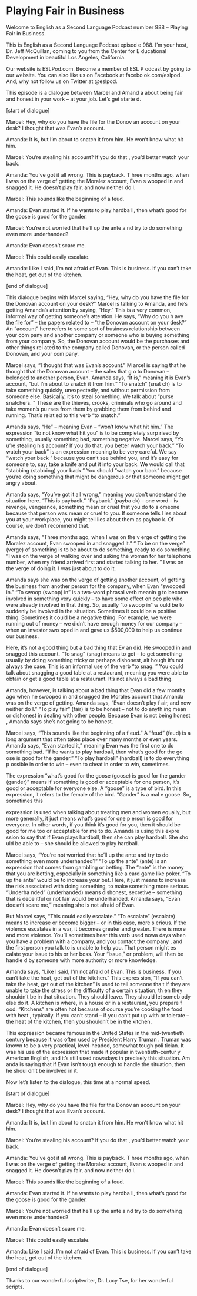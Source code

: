# Playing Fair in Business

Welcome to English as a Second Language Podcast num ber 988 – Playing Fair in Business.

This is English as a Second Language Podcast episod e 988. I’m your host, Dr. Jeff McQuillan, coming to you from the Center for E ducational Development in beautiful Los Angeles, California.

Our website is ESLPod.com. Become a member of ESL P odcast by going to our website. You can also like us on Facebook at facebo ok.com/eslpod. And, why not follow us on Twitter at @eslpod.

This episode is a dialogue between Marcel and Amand a about being fair and honest in your work – at your job. Let’s get starte d.

[start of dialogue]

Marcel: Hey, why do you have the file for the Donov an account on your desk? I thought that was Evan’s account.

Amanda: It is, but I’m about to snatch it from him.  He won’t know what hit him.

Marcel: You’re stealing his account? If you do that , you’d better watch your back.

Amanda: You’ve got it all wrong. This is payback. T hree months ago, when I was on the verge of getting the Moralez account, Evan s wooped in and snagged it. He doesn’t play fair, and now neither do I.

Marcel: This sounds like the beginning of a feud.

Amanda: Evan started it. If he wants to play hardba ll, then what’s good for the goose is good for the gander.

Marcel: You’re not worried that he’ll up the ante a nd try to do something even more underhanded?

Amanda: Evan doesn’t scare me.

Marcel: This could easily escalate.

Amanda: Like I said, I’m not afraid of Evan. This is business. If you can’t take the heat, get out of the kitchen.

[end of dialogue]

This dialogue begins with Marcel saying, “Hey, why do you have the file for the Donovan account on your desk?” Marcel is talking to  Amanda, and he’s getting Amanda’s attention by saying, “Hey.” This is a very  common, informal way of getting someone’s attention. He says, “Why do you h ave the file for” – the papers related to – “the Donovan account on your desk?” An  “account” here refers to some sort of business relationship between your com pany and another company or someone who is buying something from your compan y. So, the Donovan account would be the purchases and other things rel ated to the company called Donovan, or the person called Donovan, and your com pany.

Marcel says, “I thought that was Evan’s account.” M arcel is saying that he thought that the Donovan account – the sales that g o to Donovan – belonged to another person, Evan. Amanda says, “It is,” meaning  it is Evan’s account, “but I’m about to snatch it from him.” “To snatch” (snat ch) is to take something quickly, unexpectedly, and without permission from someone else. Basically, it’s to steal something. We talk about “purse snatchers. ” These are the thieves, crooks, criminals who go around and take women’s pu rses from them by grabbing them from behind and running. That’s relat ed to this verb “to snatch.”

Amanda says, “He” – meaning Evan – “won’t know what  hit him.” The expression “to not know what hit you” is to be completely surp rised by something, usually something bad, something negative. Marcel says, “Yo u’re stealing his account? If you do that, you better watch your back.” “To watch  your back” is an expression meaning to be very careful. We say “watch your back ” because you can’t see behind you, and it’s easy for someone to, say, take  a knife and put it into your back. We would call that “stabbing (stabbing) your back.” You should “watch your back” because you’re doing something that might be dangerous or that someone might get angry about.

Amanda says, “You’ve got it all wrong,” meaning you  don’t understand the situation here. “This is payback.” “Payback” (payba ck) – one word – is revenge, vengeance, something mean or cruel that you do to s omeone because that person was mean or cruel to you. If someone tells l ies about you at your workplace, you might tell lies about them as paybac k. Of course, we don’t recommend that.

Amanda says, “Three months ago, when I was on the v erge of getting the Moralez account, Evan swooped in and snagged it.” “ To be on the verge” (verge) of something is to be about to do something, ready to do something. “I was on the verge of walking over and asking the woman for her telephone number, when my friend arrived first and started talking to her. ” I was on the verge of doing it. I was just about to do it.

Amanda says she was on the verge of getting another  account, of getting the business from another person for the company, when Evan “swooped in.” “To swoop (swoop) in” is a two-word phrasal verb meanin g to become involved in something very quickly – to have some effect on peo ple who were already involved in that thing. So, usually “to swoop in” w ould be to suddenly be involved in the situation. Sometimes it could be a positive thing. Sometimes it could be a negative thing. For example, we were running out of  money – we didn’t have enough money for our company – when an investor swo oped in and gave us $500,000 to help us continue our business.

Here, it’s not a good thing but a bad thing that Ev an did. He swooped in and snagged this account. “To snag” (snag) means to get  – to get something usually by doing something tricky or perhaps dishonest, alt hough it’s not always the case. This is an informal use of the verb “to snag. ” You could talk about snagging a good table at a restaurant, meaning you were able  to obtain or get a good table at a restaurant. It’s not always a bad thing.

Amanda, however, is talking about a bad thing that Evan did a few months ago when he swooped in and snagged the Morales account that Amanda was on the verge of getting. Amanda says, “Evan doesn’t play f air, and now neither do I.” “To play fair” (fair) is to be honest – not to do anyth ing mean or dishonest in dealing with other people. Because Evan is not being honest , Amanda says she’s not going to be honest.

Marcel says, “This sounds like the beginning of a f eud.” A “feud” (feud) is a long argument that often takes place over many months or  even years. Amanda says, “Evan started it,” meaning Evan was the first one to do something bad. “If he wants to play hardball, then what’s good for the go ose is good for the gander.” “To play hardball” (hardball) is to do everything p ossible in order to win – even to cheat in order to win, sometimes.

The expression “what’s good for the goose (goose) is good for the gander (gander)” means if something is good or acceptable for one person, it’s good or acceptable for everyone else. A “goose” is a type of bird. In this expression, it refers to the female of the bird. “Gander” is a mal e goose. So, sometimes this

expression is used when talking about treating men and women equally, but more generally, it just means what’s good for one p erson is good for everyone. In other words, if you think it’s good for you, then it should be good for me too or acceptable for me to do. Amanda is using this expre ssion to say that if Evan plays hardball, then she can play hardball. She sho uld be able to – she should be allowed to play hardball.

Marcel says, “You’re not worried that he’ll up the ante and try to do something even more underhanded?” “To up the ante” (ante) is an expression that comes from gambling or betting. The “ante” is the money that you are betting, especially in something like a card game like poker. “To up the ante” would be to increase your bet. Here, it just means to increase the risk associated with doing something, to make something more serious. “Underha nded” (underhanded) means dishonest, secretive – something that is dece itful or not fair would be underhanded. Amanda says, “Evan doesn’t scare me,” meaning she is not afraid of Evan.

But Marcel says, “This could easily escalate.” “To escalate” (escalate) means to increase or become bigger – or in this case, more s erious. If the violence escalates in a war, it becomes greater and greater.  There is more and more violence. You’ll sometimes hear this verb used nowa days when you have a problem with a company, and you contact the company , and the first person you talk to is unable to help you. That person might es calate your issue to his or her boss. Your “issue,” or problem, will then be handle d by someone with more authority or more knowledge.

Amanda says, “Like I said, I’m not afraid of Evan. This is business. If you can’t take the heat, get out of the kitchen.” This expres sion, “If you can’t take the heat, get out of the kitchen” is used to tell someone tha t if they are unable to take the stress or the difficulty of a certain situation, th en they shouldn’t be in that situation. They should leave. They should let someb ody else do it. A kitchen is where, in a house or in a restaurant, you prepare f ood. “Kitchens” are often hot because of course you’re cooking the food with heat , typically. If you can’t stand – if you can’t put up with or tolerate – the heat of the kitchen, then you shouldn’t be in the kitchen.

This expression became famous in the United States in the mid-twentieth century because it was often used by President Harry Truman . Truman was known to be a very practical, level-headed, somewhat tough poli tician. It was his use of the expression that made it popular in twentieth-centur y American English, and it’s still used nowadays in precisely this situation. Am anda is saying that if Evan isn’t tough enough to handle the situation, then he shoul dn’t be involved in it.

 Now let’s listen to the dialogue, this time at a normal speed.

[start of dialogue]

Marcel: Hey, why do you have the file for the Donov an account on your desk? I thought that was Evan’s account.

Amanda: It is, but I’m about to snatch it from him.  He won’t know what hit him.

Marcel: You’re stealing his account? If you do that , you’d better watch your back.

Amanda: You’ve got it all wrong. This is payback. T hree months ago, when I was on the verge of getting the Moralez account, Evan s wooped in and snagged it. He doesn’t play fair, and now neither do I.

Marcel: This sounds like the beginning of a feud.

Amanda: Evan started it. If he wants to play hardba ll, then what’s good for the goose is good for the gander.

Marcel: You’re not worried that he’ll up the ante a nd try to do something even more underhanded?

Amanda: Evan doesn’t scare me.

Marcel: This could easily escalate.

Amanda: Like I said, I’m not afraid of Evan. This is business. If you can’t take the heat, get out of the kitchen.

[end of dialogue]

Thanks to our wonderful scriptwriter, Dr. Lucy Tse,  for her wonderful scripts.



